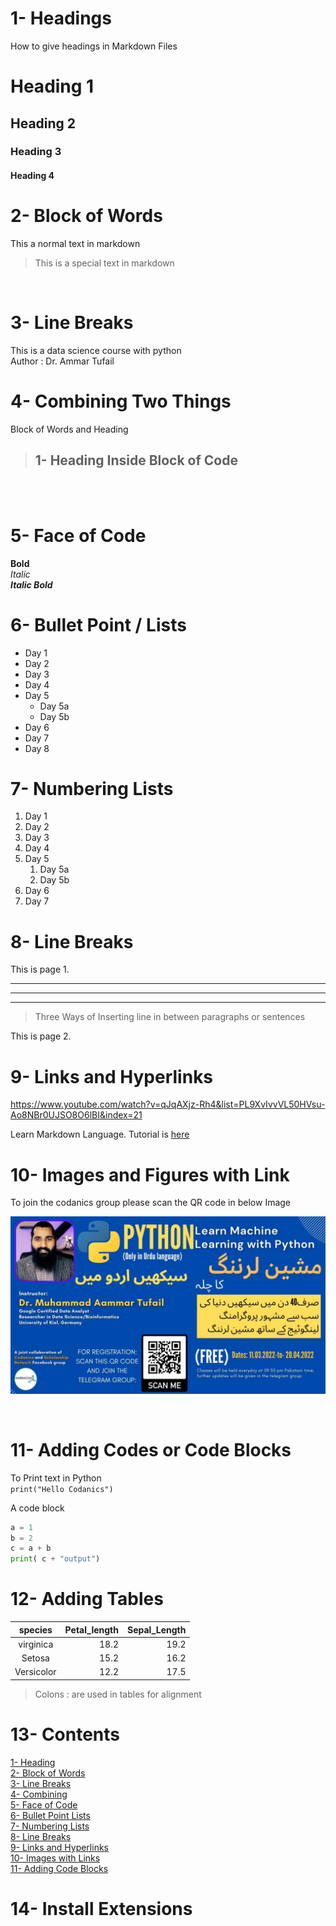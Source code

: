 # 1- Headings
How to give headings in Markdown Files
# Heading 1
## Heading 2
### Heading 3
#### Heading 4

# 2- Block of Words
This a normal text in markdown
> This is a special text in markdown
<br>

# 3- Line Breaks


This is a data science course with python\
Author :
Dr. Ammar Tufail

# 4- Combining Two Things

Block of Words and Heading

> ## 1- Heading Inside Block of Code 
<br>
<br>

# 5- Face of Code

**Bold**\
*Italic*\
***Italic Bold***

# 6- Bullet Point / Lists
- Day 1
- Day 2
- Day 3
- Day 4
- Day 5
    - Day 5a
    - Day 5b
- Day 6
- Day 7
- Day 8

# 7- Numbering Lists
1. Day 1
2. Day 2
3. Day 3
4. Day 4
5. Day 5
    1. Day 5a
    2. Day 5b
6. Day 6
7. Day 7

# 8- Line Breaks

This is page 1.

---
___
***
> Three  Ways of Inserting line in between paragraphs or sentences

This is page 2.

# 9- Links and Hyperlinks
<https://www.youtube.com/watch?v=qJqAXjz-Rh4&list=PL9XvIvvVL50HVsu-Ao8NBr0UJSO8O6lBI&index=21>

Learn Markdown Language. Tutorial is [here](https://www.youtube.com/watch?v=qJqAXjz-Rh4&list=PL9XvIvvVL50HVsu-Ao8NBr0UJSO8O6lBI&index=21)


# 10- Images and Figures with Link

To join the codanics group please scan the QR code in below Image
<!-- ![QR](QR.jpg)  -->

![QR](QR.jpg)

<br>

# 11- Adding Codes or Code Blocks

To Print text in Python\
`print("Hello Codanics")`

A code block

```python
a = 1
b = 2
c = a + b
print( c + "output")
```

# 12- Adding Tables

|species  |  Petal_length | Sepal_Length |
|:--------: |--------------: |--------------:|
|virginica| 18.2          | 19.2         | 
|Setosa   | 15.2          | 16.2         | 
Versicolor| 12.2          | 17.5         | 

> Colons : are used in tables for alignment



# 13- Contents

[1- Heading](#1--headings)\
[2- Block of Words](#2--block-of-words)\
[3- Line Breaks](#3--line-breaks)\
[4- Combining ](#4--combining-two-things)\
[5- Face of Code](#5--face-of-code)\
[6- Bullet Point Lists](#6--bullet-point--lists)\
[7- Numbering Lists](#7--numbering-lists)\
[8- Line Breaks](#8--line-breaks)\
[9- Links and Hyperlinks](#9--links-and-hyperlinks)\
[10- Images with Links](#10--images-and-figures-with-link)\
[11- Adding Code Blocks](#11--adding-codes-or-code-blocks)

# 14- Install Extensions
